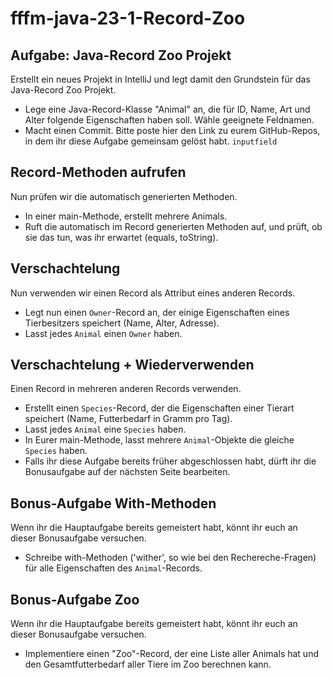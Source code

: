 # fffm-java-23-1-Record-Zoo

## Aufgabe: Java-Record Zoo Projekt

Erstellt ein neues Projekt in IntelliJ und legt damit den Grundstein für das Java-Record Zoo Projekt.

* Lege eine Java-Record-Klasse "Animal" an, die für ID, Name, Art und Alter folgende Eigenschaften haben soll. Wähle geeignete Feldnamen.
* Macht einen Commit. Bitte poste hier den Link zu eurem GitHub-Repos, in dem ihr diese Aufgabe gemeinsam gelöst habt.
  `inputfield`

## Record-Methoden aufrufen

Nun prüfen wir die automatisch generierten Methoden.

* In einer main-Methode, erstellt mehrere Animals.
* Ruft die automatisch im Record generierten Methoden auf, und prüft, ob sie das tun, was ihr erwartet (equals, toString).

## Verschachtelung

Nun verwenden wir einen Record als Attribut eines anderen Records.

* Legt nun einen `Owner`-Record an, der einige Eigenschaften eines Tierbesitzers speichert (Name, Alter, Adresse).
* Lasst jedes `Animal` einen `Owner` haben.

## Verschachtelung + Wiederverwenden

Einen Record in mehreren anderen Records verwenden.

* Erstellt einen `Species`-Record, der die Eigenschaften einer Tierart speichert (Name, Futterbedarf in Gramm pro Tag).
* Lasst jedes `Animal` eine `Species` haben.
* In Eurer main-Methode, lasst mehrere `Animal`-Objekte die gleiche `Species` haben.
* Falls ihr diese Aufgabe bereits früher abgeschlossen habt, dürft ihr die Bonusaufgabe auf der nächsten Seite bearbeiten.

## Bonus-Aufgabe With-Methoden

Wenn ihr die Hauptaufgabe bereits gemeistert habt, könnt ihr euch an dieser Bonusaufgabe versuchen.

* Schreibe with-Methoden ('wither', so wie bei den Rechereche-Fragen) für alle Eigenschaften des `Animal`-Records.

## Bonus-Aufgabe Zoo

Wenn ihr die Hauptaufgabe bereits gemeistert habt, könnt ihr euch an dieser Bonusaufgabe versuchen.

* Implementiere einen "Zoo"-Record, der eine Liste aller Animals hat und den Gesamtfutterbedarf aller Tiere im Zoo berechnen kann.
